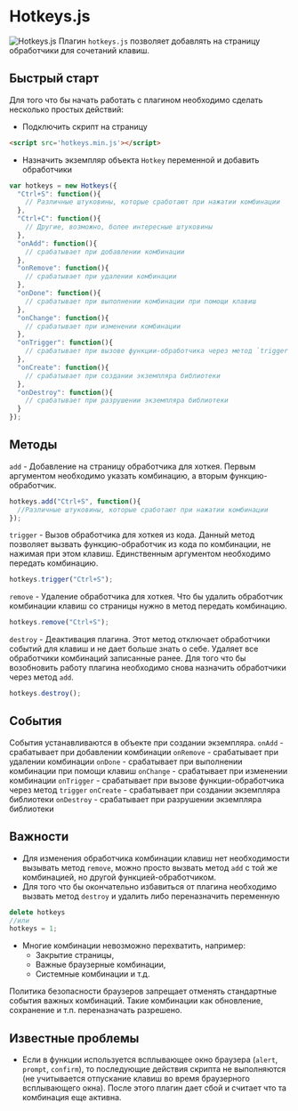 # Hotkeys.js
![Hotkeys.js](http://evgenin.ru/github/images/hotkeys.png)
Плагин `hotkeys.js` позволяет добавлять на страницу обработчики для сочетаний клавиш.

## Быстрый старт
Для того что бы начать работать с плагином необходимо сделать несколько простых действий:
- Подключить скрипт на страницу
```html
<script src='hotkeys.min.js'></script>
```
- Назначить экземпляр объекта `Hotkey` переменной и добавить обработчики
```javascript
var hotkeys = new Hotkeys({
  "Ctrl+S": function(){
    // Различные штуковины, которые сработают при нажатии комбинации
  },
  "Ctrl+C": function(){
    // Другие, возможно, более интересные штуковины
  },
  "onAdd": function(){
    // срабатывает при добавлении комбинации
  },
  "onRemove": function(){
    // срабатывает при удалении комбинации
  },
  "onDone": function(){
    // срабатывает при выполнении комбинации при помощи клавиш  
  },
  "onChange": function(){
    // срабатывает при изменении комбинации   
  },
  "onTrigger": function(){
    // срабатывает при вызове функции-обработчика через метод `trigger`
  },
  "onCreate": function(){
    // срабатывает при создании экземпляра библиотеки
  },
  "onDestroy": function(){
    // срабатывает при разрушении экземпляра библиотеки
  }
});
```

## Методы 
`add` - Добавление на страницу обработчика для хоткея. Первым аргументом необходимо указать комбинацию, а вторым функцию-обработчик.
```javascript
hotkeys.add("Ctrl+S", function(){
  //Различные штуковины, которые сработают при нажатии комбинации
});
```

`trigger` - Вызов обработчика для хоткея из кода.
Данный метод позволяет вызвать функцию-обработчик из кода по комбинации, не нажимая при этом клавиш. Единственным аргументом необходимо передать комбинацию.
```javascript
hotkeys.trigger("Ctrl+S");
```
`remove` - Удаление обработчика для хоткея.
Что бы удалить обработчик комбинации клавиш со страницы нужно в метод передать комбинацию.
```javascript
hotkeys.remove("Ctrl+S");
```
`destroy` - Деактивация плагина.
Этот метод отключает обработчики событий для клавиш и не дает больше знать о себе. Удаляет все обработчики комбинаций записанные ранее.
Для того что бы возобновить работу плагина необходимо снова назначить обработчики через метод `add`.
```javascript
hotkeys.destroy();
```

## События
События устанавливаются в объекте при создании экземпляра.
  `onAdd` - срабатывает при добавлении комбинации
  `onRemove` - срабатывает при удалении комбинации
  `onDone` - срабатывает при выполнении комбинации при помощи клавиш
  `onChange` - срабатывает при изменении комбинации
  `onTrigger` - срабатывает при вызове функции-обработчика через метод `trigger`
  `onCreate` - срабатывает при создании экземпляра библиотеки
  `onDestroy` - срабатывает при разрушении экземпляра библиотеки

## Важности
- Для изменения обработчика комбинации клавиш нет необходимости вызывать метод `remove`, можно просто вызвать метод `add` с той же комбинацией, но другой функцией-обработчиком.
- Для того что бы окончательно избавиться от плагина необходимо вызвать метод `destroy` и удалить либо переназначить переменную
```javascript
delete hotkeys
//или
hotkeys = 1;
```
- Многие комбинации невозможно перехватить, например:
  - Закрытие страницы,
  - Важные браузерные комбинации,
  - Системные комбинации и т.д.
  
Политика безопасности браузеров запрещает отменять стандартные события важных комбинаций. Такие комбинации как обновление, сохранение и т.п. переназначать разрешено.

## Известные проблемы
- Если в функции используется всплывающее окно браузера (`alert`, `prompt`, `confirm`), то последующие действия скрипта не выполняются (не учитывается отпускание клавиш во время браузерного всплывающего окна). После этого плагин дает сбой и считает что та комбинация еще активна. 
